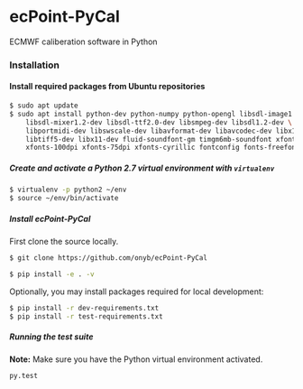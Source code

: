 # ecPoint-PyCal
ECMWF caliberation software in Python

### Installation

#### Install required packages from Ubuntu repositories

```sh
$ sudo apt update
$ sudo apt install python-dev python-numpy python-opengl libsdl-image1.2-dev \
    libsdl-mixer1.2-dev libsdl-ttf2.0-dev libsmpeg-dev libsdl1.2-dev \
    libportmidi-dev libswscale-dev libavformat-dev libavcodec-dev libx11-6 \
    libtiff5-dev libx11-dev fluid-soundfont-gm timgm6mb-soundfont xfonts-base \
    xfonts-100dpi xfonts-75dpi xfonts-cyrillic fontconfig fonts-freefont-ttf
```
##### Create and activate a Python 2.7 virtual environment with `virtualenv`

```sh
$ virtualenv -p python2 ~/env
$ source ~/env/bin/activate
```

##### Install ecPoint-PyCal

First clone the source locally.

```sh
$ git clone https://github.com/onyb/ecPoint-PyCal
```

```sh
$ pip install -e . -v
```
Optionally, you may install packages required for local development:

```sh
$ pip install -r dev-requirements.txt
$ pip install -r test-requirements.txt
```

##### Running the test suite

**Note:** Make sure you have the Python virtual environment activated.

```sh
py.test
```
